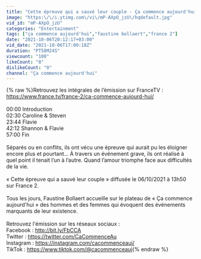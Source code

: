 ```yaml
---
title: "Cette épreuve qui a sauvé leur couple - Ça commence aujourd'hui"
image: "https:\/\/i.ytimg.com\/vi\/mP-AXpO_jzU\/hqdefault.jpg"
vid_id: "mP-AXpO_jzU"
categories: "Entertainment"
tags: ["ça commence aujourd'hui","faustine bollaert","france 2"]
date: "2021-10-06T20:12:17+03:00"
vid_date: "2021-10-06T17:00:18Z"
duration: "PT58M24S"
viewcount: "100"
likeCount: "8"
dislikeCount: "0"
channel: "Ça commence aujourd'hui"
---
```

{% raw %}Retrouvez les intégrales de l’émission sur FranceTV : <a rel="nofollow" target="blank" href="https://www.france.tv/france-2/ca-commence-aujourd-hui/">https://www.france.tv/france-2/ca-commence-aujourd-hui/</a> <br /><br />00:00 Introduction<br />02:30 Caroline &amp; Steven<br />23:44 Flavie<br />42:12 Shannon &amp; Flavie <br />57:00 Fin<br /><br />Séparés ou en conflits, ils ont vécu une épreuve qui aurait pu les éloigner encore plus et pourtant… À travers un événement grave, ils ont réalisé à quel point il tenait l’un à l’autre. Quand l’amour triomphe face aux difficultés de la vie.<br /><br />« Cette épreuve qui a sauvé leur couple » diffusée le 06/10/2021 à 13h50 sur France 2.<br /> <br />Tous les jours, Faustine Bollaert accueille sur le plateau de « Ça commence aujourd'hui » des hommes et des femmes qui évoquent des événements marquants de leur existence.<br /> <br />Retrouvez l'émission sur les réseaux sociaux :<br />Facebook : <a rel="nofollow" target="blank" href="http://bit.ly/FbCCA">http://bit.ly/FbCCA</a><br />Twitter : <a rel="nofollow" target="blank" href="https://twitter.com/CaCommenceAu">https://twitter.com/CaCommenceAu</a><br />Instagram : <a rel="nofollow" target="blank" href="https://instagram.com/cacommenceauj/">https://instagram.com/cacommenceauj/</a><br />TikTok : <a rel="nofollow" target="blank" href="https://www.tiktok.com/@cacommenceauj">https://www.tiktok.com/@cacommenceauj</a>{% endraw %}
